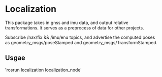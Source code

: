 # Localization 
This package takes in gnss and imu data, and output relative transformations.
It serves as a preprocess of data for other projects.

Subscribe /nax/fix && /imu/enu topics, and advertise the computed poses as geometry_msgs/poseStamped and geometry_msgs/TransformStamped.

## Usgae 
'rosrun localization localization_node' 